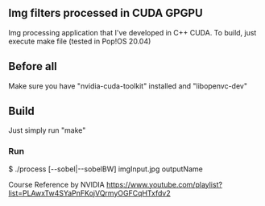 
## Img filters processed in CUDA GPGPU ##
Img processing application that I've developed in C++ CUDA.
To build, just execute make file (tested in Pop!OS 20.04)

## Before all
Make sure you have "nvidia-cuda-toolkit" installed and "libopenvc-dev"

## Build ##
Just simply run "make"

### Run ###
$ ./process [--sobel|--sobelBW] imgInput.jpg outputName

Course Reference by NVIDIA
https://www.youtube.com/playlist?list=PLAwxTw4SYaPnFKojVQrmyOGFCqHTxfdv2


